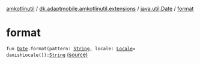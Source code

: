 [amkotlinutil](../../index.md) / [dk.adaptmobile.amkotlinutil.extensions](../index.md) / [java.util.Date](index.md) / [format](./format.md)

# format

`fun `[`Date`](https://developer.android.com/reference/java/util/Date.html)`.format(pattern: `[`String`](https://kotlinlang.org/api/latest/jvm/stdlib/kotlin/-string/index.html)`, locale: `[`Locale`](https://developer.android.com/reference/java/util/Locale.html)` = danishLocale()): `[`String`](https://kotlinlang.org/api/latest/jvm/stdlib/kotlin/-string/index.html) [(source)](https://github.com/adaptmobile-organization/amkotlinutil/tree/master/amkotlinutil/src/main/java/dk/adaptmobile/amkotlinutil/extensions/DateExtensions.kt#L29)